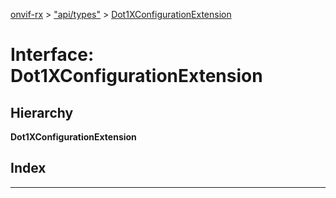 [onvif-rx](../README.md) > ["api/types"](../modules/_api_types_.md) > [Dot1XConfigurationExtension](../interfaces/_api_types_.dot1xconfigurationextension.md)

# Interface: Dot1XConfigurationExtension

## Hierarchy

**Dot1XConfigurationExtension**

## Index

---

